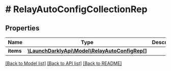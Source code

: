 # # RelayAutoConfigCollectionRep

## Properties

Name | Type | Description | Notes
------------ | ------------- | ------------- | -------------
**items** | [**\LaunchDarklyApi\Model\RelayAutoConfigRep[]**](RelayAutoConfigRep.md) |  |

[[Back to Model list]](../../README.md#models) [[Back to API list]](../../README.md#endpoints) [[Back to README]](../../README.md)
